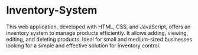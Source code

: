 # Inventory-System
This web application, developed with HTML, CSS, and JavaScript, offers an inventory system to manage products efficiently. It allows adding, viewing, editing, and deleting products. Ideal for small and medium-sized businesses looking for a simple and effective solution for inventory control.
